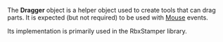 The **Dragger** object is a helper object used to create tools that can drag parts. It is expected (but not required) to be used with [Mouse](https://developer.roblox.com/en-us/api-reference/class/Mouse) events.

Its implementation is primarily used in the RbxStamper library.